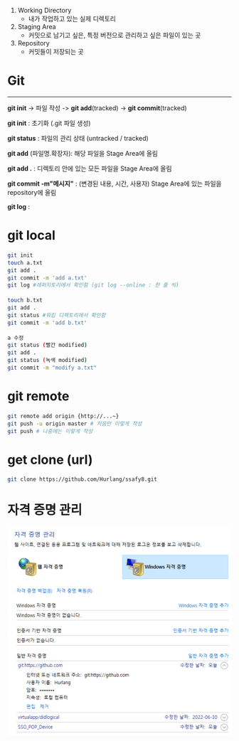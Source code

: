 1. Working Directory
   * 내가 작업하고 있는 실제 디렉토리
2. Staging Area
   * 커밋으로 남기고 싶은, 특정 버전으로 관리하고 싶은 파일이 있는 곳
3. Repository
   * 커밋들이 저장되는 곳



# Git

---



**git init** -> 파일 작성 -> **git add**(tracked) -> **git commit**(tracked)



**git init** : 초기화 (.git 파일 생성)

**git status** : 파일의 관리 상태 (untracked / tracked)

**git add** (파일명.확장자): 해당 파일을 Stage Area에 올림

**git add .** : 디렉토리 안에 있는 모든 파일을 Stage Area에 올림

**git commit -m"메시지"** : (변경된 내용, 시간, 사용자) Stage Area에 있는 파일을 repository에 올림

**git log** : 



# git local

```bash
git init
touch a.txt
git add .
git commit -m 'add a.txt'
git log #레퍼지토리에서 확인함 (git log --online : 한 줄 씩)

touch b.txt
git add .
git status #워킹 디렉토리에서 확인함
git commit -m 'add b.txt'

a 수정
git status (빨간 modified)
git add .
git status (녹색 modified)
git commit -m "modify a.txt"

```



# git remote

```bash
git remote add origin {http://...~}
git push -u origin master # 처음만 이렇게 작성
git push # 나중에는 이렇게 작성

```



# get clone (url)

```bash
git clone https://github.com/Hurlang/ssafy8.git

```





# 자격 증명 관리

![자격증명관리](./img/1.png)